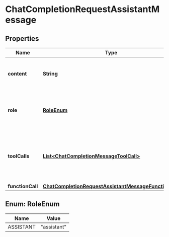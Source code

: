 

# ChatCompletionRequestAssistantMessage


## Properties

| Name | Type | Description | Notes |
|------------ | ------------- | ------------- | -------------|
|**content** | **String** | The contents of the assistant message.  |  |
|**role** | [**RoleEnum**](#RoleEnum) | The role of the messages author, in this case &#x60;assistant&#x60;. |  |
|**toolCalls** | [**List&lt;ChatCompletionMessageToolCall&gt;**](ChatCompletionMessageToolCall.md) | The tool calls generated by the model, such as function calls. |  [optional] |
|**functionCall** | [**ChatCompletionRequestAssistantMessageFunctionCall**](ChatCompletionRequestAssistantMessageFunctionCall.md) |  |  [optional] |



## Enum: RoleEnum

| Name | Value |
|---- | -----|
| ASSISTANT | &quot;assistant&quot; |



